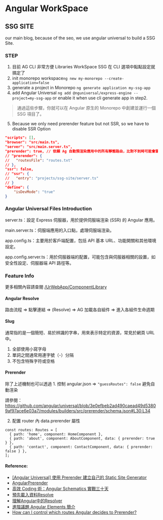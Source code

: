 # Angular WorkSpace

## SSG SITE

our main blog, because of the seo, we use angular universal to build a SSG Site.

### STEP

1. 目前 AG CLI 非常方便 Libraries WorkSpace SSG 在 CLI 選項中點點設定就搞定了
2. init monorepo workspace`ng new my-monorepo --create-application=false`
3. generate a project in Monorepo `ng generate application my-ssg-app`
4. add Angular Universal `ng add @nguniversal/express-engine --project=my-ssg-app` or enable it when use cli generate app in step2.

> 通過這些步驟，你就可以在 Angular 原生的 Monorepo 中創建並運行一個 SSG 項目了。

5. Because we only need prerender feature but not SSR, so we have to disable SSR Option

```json
"scripts": [],
"browser": "src/main.ts",
"server": "src/main.server.ts",
"prerender": true, // 依賴 Ag 自動預渲染應用中的所有靜態路由，比對不到時可能會讓渲染卡住。
// "prerender": {
//   "routesFile": "routes.txt"
// },
"ssr": false,
// "ssr": {
//   "entry": "projects/ssg-site/server.ts"
// }
"define": {
    "isDevMode": "true"
}
```

### Angular Universal Files Introduction

server.ts：設定 Express 伺服器，用於提供伺服端渲染 (SSR) 的 Angular 應用。

main.server.ts：伺服端應用的入口點，處理伺服端渲染。

app.config.ts：主要用於客戶端配置，包括 API 基本 URL、功能開關和其他環境設定。

app.config.server.ts：用於伺服器端的配置，可能包含與伺服器相關的設置，如安全性設定、伺服器端 API 路徑等。

### Feature Info

更多相關內容請查閱 [/UrWebApp/ComponentLibrary](https://github.com/UrWebApp/ComponentLibrary)

#### Angular Resolve

路由流程 => 點擊連結 => (Resolve) => AG 加載各自組件 => 進入各組件生命週期

#### Slug

通常指的是一個簡短、易於辨識的字串，用來表示特定的資源，常見於網頁 URL 中。

1. 全部使用小寫字母
2. 單詞之間通常用連字號（-）分隔
3. 不包含特殊字符或空格

#### Prerender

除了上述機制也可以透過 1. 控制 angular.json => `"guessRoutes": false` 避免自動渲染

請參閱：https://github.com/angular/universal/blob/3e0efbeb2ad490caead49d53809af97ace6e03a7/modules/builders/src/prerender/schema.json#L30:L34

2. 配置 router 內 data.prerender 屬性

```
const routes: Routes = [
  { path: 'home', component: HomeComponent },
  { path: 'about', component: AboutComponent, data: { prerender: true } },
  { path: 'contact', component: ContactComponent, data: { prerender: false } },
];
```

#### Reference:

* [[Angular Universal] 使用 Prerender 建立自己的 Static Site Generator](https://fullstackladder.dev/blog/2021/10/16/static-site-generator-using-angular-universal-prerender/)
* [AngularPrerender](https://github.com/UrWebApp/ComponentLibrary/tree/master/AngularPrerender)
* [高效 Coding 術：Angular Schematics 實戰三十天](https://ithelp.ithome.com.tw/articles/10214018)
* [預先載入資料Resolve](https://blog.talllkai.com/Angular/2022/10/28/Resolve#google_vignette)
* [理解Angular中的Resolver](https://www.huangyuexiang.com/2019/04/27/%E7%90%86%E8%A7%A3Angular%E4%B8%AD%E7%9A%84Resolver/)
* [進階議題 Angular Elements 簡介](https://fullstackladder.dev/blog/2018/05/08/angular-advanced-angular-elements-intro/)
* [How can I control which routes Angular decides to Prerender?](https://stackoverflow.com/questions/64299597/how-can-i-control-which-routes-angular-decides-to-prerender)
